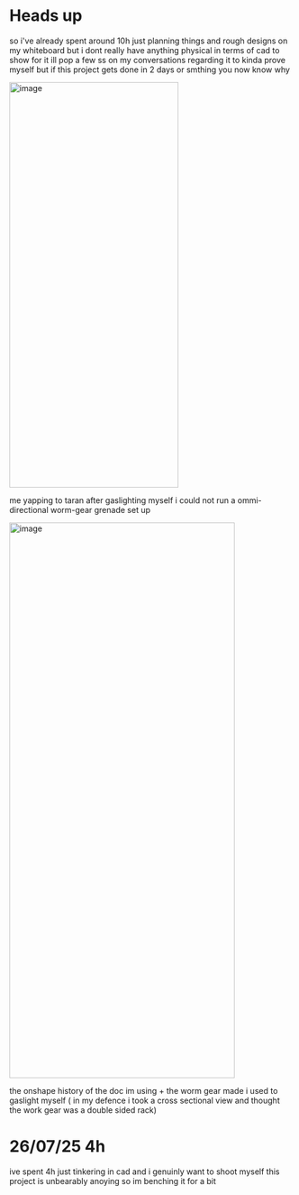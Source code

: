 # Heads up
so i've already spent around 10h just planning things and rough designs on my whiteboard but i dont really have anything physical in terms of cad to show for it ill pop a few ss on my conversations regarding it to kinda prove myself but if this project gets done in 2 days or smthing you now know why


<img width="300" height="718" alt="image" src="https://github.com/user-attachments/assets/572a8ba0-31f8-49b9-a6a2-2b62a401400d" />

me yapping to taran after gaslighting myself i could not run a ommi-directional worm-gear grenade set up

<img width="400" height="984" alt="image" src="https://github.com/user-attachments/assets/392c5e39-86be-456c-8666-7247bd98e964" />

the onshape history of the doc im using + the worm gear made i used to gaslight myself ( in my defence i took a cross sectional view and thought the work gear was a double sided rack)

# 26/07/25 4h

ive spent 4h just tinkering in cad and i genuinly want to shoot myself this project is unbearably anoying so im benching it for a bit
